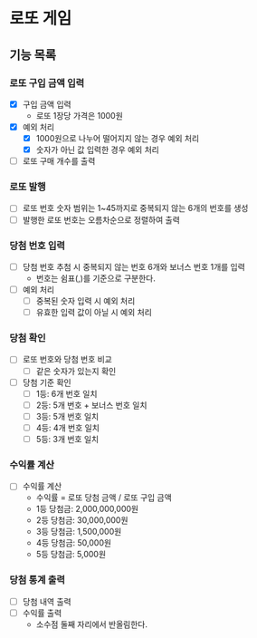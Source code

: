 # 로또 게임

## 기능 목록

### 로또 구입 금액 입력

- [x] 구입 금액 입력
    - 로또 1장당 가격은 1000원
- [x] 예외 처리
    - [x] 1000원으로 나누어 떨어지지 않는 경우 예외 처리
    - [x] 숫자가 아닌 값 입력한 경우 예외 처리
- [ ] 로또 구매 개수를 출력

### 로또 발행

- [ ] 로또 번호 숫자 범위는 1~45까지로 중복되지 않는 6개의 번호를 생성
- [ ] 발행한 로또 번호는 오름차순으로 정렬하여 출력

### 당첨 번호 입력

- [ ] 당첨 번호 추첨 시 중복되지 않는 번호 6개와 보너스 번호 1개를 입력
    - 번호는 쉼표(,)를 기준으로 구분한다.
- [ ] 예외 처리
    - [ ] 중복된 숫자 입력 시 예외 처리
    - [ ] 유효한 입력 값이 아닐 시 예외 처리

### 당첨 확인

- [ ] 로또 번호와 당첨 번호 비교
    - [ ] 같은 숫자가 있는지 확인
- [ ] 당첨 기준 확인
    - [ ] 1등: 6개 번호 일치
    - [ ] 2등: 5개 번호 + 보너스 번호 일치
    - [ ] 3등: 5개 번호 일치
    - [ ] 4등: 4개 번호 일치
    - [ ] 5등: 3개 번호 일치

### 수익률 계산

- [ ] 수익률 계산
    - 수익률 = 로또 당첨 금액 / 로또 구입 금액
    - 1등 당첨금: 2,000,000,000원
    - 2등 당첨금: 30,000,000원
    - 3등 당첨금: 1,500,000원
    - 4등 당첨금: 50,000원
    - 5등 당첨금: 5,000원

### 당첨 통계 출력

- [ ] 당첨 내역 출력
- [ ] 수익률 출력
    - 소수점 둘째 자리에서 반올림한다.